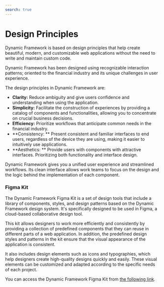 ```yaml
---
search: true
---
```


# Design Principles

Dynamic Framework is based on design principles that help create beautiful, modern, and customizable web applications without the need to write and maintain custom code.

Dynamic Framework has been designed using recognizable interaction patterns; oriented to the financial industry and its unique challenges in user experience.

The design principles in Dynamic Framework are:
- **Clarity:** Reduce ambiguity and give users confidence and understanding when using the application.
- **Simplicity:** Facilitate the construction of experiences by providing a catalog of components and functionalities, allowing you to concentrate on crucial business decisions.
- **Efficiency:** Prioritize workflows that anticipate common needs in the financial industry.
- **Consistency: ** Present consistent and familiar interfaces to end users, regardless of the device they are using, making it easier to intuitively use applications.
- **Aesthetics: ** Provide users with components with attractive interfaces. Prioritizing both functionality and interface design.

Dynamic Framework gives you a unified user experience and streamlined workflows. Its clean interface allows work teams to focus on the design and the logic behind the implementation of each component.

### Figma Kit
The Dynamic Framework Figma Kit is a set of design tools that include a library of components, styles, and design patterns based on the Dynamic Framework design system. It's specifically designed to be used in Figma, a cloud-based collaborative design tool.

This kit allows designers to work more efficiently and consistently by providing a collection of predefined components that they can reuse in different parts of a web application. In addition, the predefined design styles and patterns in the kit ensure that the visual appearance of the application is consistent.

It also includes design elements such as icons and typographies, which help designers create high-quality designs quickly and easily. These visual elements can be customized and adapted according to the specific needs of each project.

You can access the Dynamic Framework Figma Kit from [the following link](https://www.figma.com/community/file/1274095451173638903).
